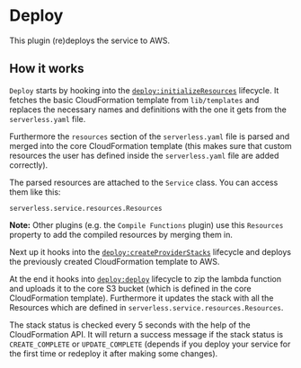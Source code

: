 # Deploy

This plugin (re)deploys the service to AWS.

## How it works

`Deploy` starts by hooking into the [`deploy:initializeResources`](/lib/plugins/deploy) lifecycle.
It fetches the basic CloudFormation template from `lib/templates` and replaces the necessary names and definitions
with the one it gets from the `serverless.yaml` file.

Furthermore the `resources` section of the `serverless.yaml` file is parsed and merged into the core CloudFormation
template (this makes sure that custom resources the user has defined inside the `serverless.yaml` file are added correctly).

The parsed resources are attached to the `Service` class. You can access them like this:
```
serverless.service.resources.Resources
```

**Note:**
Other plugins (e.g. the `Compile Functions` plugin) use this `Resources` property to add the compiled resources by
merging them in.

Next up it hooks into the [`deploy:createProviderStacks`](/lib/plugins/deploy) lifecycle and deploys the
previously created CloudFormation template to AWS.

At the end it hooks into [`deploy:deploy`](/lib/plugins/deploy) lifecycle to zip the lambda function and
uploads it to the core S3 bucket (which is defined in the core CloudFormation template). Furthermore it updates the
stack with all the Resources which are defined in `serverless.service.resources.Resources`.

The stack status is checked every 5 seconds with the help of the CloudFormation API. It will return a success message if
the stack status is `CREATE_COMPLETE` or `UPDATE_COMPLETE` (depends if you deploy your service for the first time or
redeploy it after making some changes).
